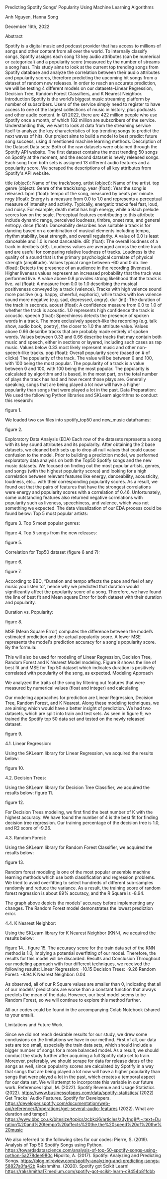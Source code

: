 Predicting Spotify Songs’ Popularity 
Using Machine Learning Algorithms

Anh Nguyen, Hanna Song

December 16th, 2022

Abstract

Spotify is a digital music and podcast provider that has access to millions of songs and other content from all over the world. To internally classify songs, Spotify assigns each song 13 key audio attributes (can be numerical or categorical) and a popularity score (measured by the number of streams a song has). This study aims to look at the current top trending songs from Spotify database and analyze the correlation between their audio attributes and popularity scores, therefore predicting the upcoming hit songs from a dataset of random new releases. In order to reach an accurate prediction, we will be testing 4 different models on our datasets–Linear Regression, Decision Tree, Random Forest Classifiers, and K Nearest Neighbor.
Introduction
Spotify is the world’s biggest music streaming platform by number of subscribers. Users of the service simply need to register to have access to one of the largest collections of music in history, plus podcasts and other audio content. In Q1 2022, there are 422 million people who use Spotify once a month, of which 182 million are subscribers of the service. Understanding this, we want to look at data from the streaming service itself to analyze the key characteristics of top trending songs to predict the next waves of hits. Our project aims to build a model to best predict future song success, using 4 mentioned machine learning methods.
Description of the Dataset
Data sets: Both of the raw datasets were obtained through the Spotify API website. The first dataset contains the most trending 50 songs on Spotify at the moment, and the second dataset is newly released songs. Each song from both sets is assigned 13 different audio features and a popularity score. We scraped the descriptions of all key attributes from Spotify's API website. 

title (object): Name of the track/song.
artist (object): Name of the artist.
top genre (object): Genre of the track/song.
year (float): Year the song is released.
bpm (float): tempo of the song, measured by beats per minute.
nrgy (float): Energy is a measure from 0.0 to 1.0 and represents a perceptual measure of intensity and activity. Typically, energetic tracks feel fast, loud, and noisy. For example, death metal has high energy, while a Bach prelude scores low on the scale. Perceptual features contributing to this attribute include dynamic range, perceived loudness, timbre, onset rate, and general entropy.
dnce (float): Danceability describes how suitable a track is for dancing based on a combination of musical elements including tempo, rhythm stability, beat strength, and overall regularity. A value of 0.0 is least danceable and 1.0 is most danceable.
dB: (float): The overall loudness of a track in decibels (dB). Loudness values are averaged across the entire track and are useful for comparing relative loudness of tracks. Loudness is the quality of a sound that is the primary psychological correlate of physical strength (amplitude). Values typical range between -60 and 0 db.
live (float): Detects the presence of an audience in the recording (liveness). Higher liveness values represent an increased probability that the track was performed live. A value above 0.8 provides strong likelihood that the track is live.
val (float): A measure from 0.0 to 1.0 describing the musical positiveness conveyed by a track (valence). Tracks with high valence sound more positive (e.g. happy, cheerful, euphoric), while tracks with low valence sound more negative (e.g. sad, depressed, angry).
dur (int): The duration of the track in seconds.
acoust (float): A confidence measure from 0.0 to 1.0 of whether the track is acoustic. 1.0 represents high confidence the track is acoustic.
speech (float): Speechiness detects the presence of spoken words in a track. The more exclusively speech-like the recording (e.g. talk show, audio book, poetry), the closer to 1.0 the attribute value. Values above 0.66 describe tracks that are probably made entirely of spoken words. Values between 0.33 and 0.66 describe tracks that may contain both music and speech, either in sections or layered, including such cases as rap music. Values below 0.33 most likely represent music and other non-speech-like tracks.
pop (float): Overall popularity score (based on # of clicks) The popularity of the track. The value will be between 0 and 100, with 100 being the most popular. The popularity of a track is a value between 0 and 100, with 100 being the most popular.
The popularity is calculated by algorithm and is based, in the most part, on the total number of plays the track has had and how recent those plays are. Generally speaking, songs that are being played a lot now will have a higher popularity than songs that were played a lot in the past.
Data Preparation: We used the following Python libraries and SKLearn algorithms to conduct this research:

figure 1.

We loaded two csv files into spotify_top50 and new_music dataframes: 


figure 2.

Exploratory Data Analysis (EDA)
Each row of the datasets represents a song with its key sound attributes and its popularity. After obtaining the 2 base datasets, we cleaned both sets up to drop all null values that could cause confusion to the model. Prior to building a prediction model, we performed exploratory data analysis on both the Top50 Spotify songs and the new music datasets. We focused on finding out the most popular artists, genres, and songs (with the highest popularity scores) and looking for a high correlation between relevant features like energy, danceability, acousticity, loudness, etc… with their corresponding popularity scores. As a result, we found out that the pairs of features that have the strongest correlations were energy and popularity scores with a correlation of 0.46. Unfortunately, some outstanding features also returned negative correlations with popularity such as liveness, speechiness, and valence, which was not something we expected. The data visualization of our EDA process could be found below:
Top 5 most popular artists:


figure 3.
Top 5 most popular genres:

figure 4.
Top 5 songs from the new releases:

figure 5.

Correlation for Top50 dataset (figure 6 and 7):

figure 6. 

figure 7.

According to BBC, “Duration and tempo affects the pace and feel of any music you listen to”, hence why we predicted that duration would significantly affect the popularity score of a song. Therefore, we have found the line of best fit and Mean square Error for both dataset with their duration and popularity.



Duration vs. Popularity:

figure 8.

MSE (Mean Square Error) computes the difference between the model’s estimated prediction and the actual popularity score. A lower MSE represents the model's prediction accuracy for a song's popularity score. By the formula: 

This will also be used for modeling of Linear Regression, Decision Tree, Random Forest and K Nearest Model modeling. Figure 8 shows the line of best fit and MSE for Top 50 dataset which indicates duration is positively correlated with popularity of the song, as expected.
Modeling Approach

We analyzed the traits of the song by filtering out features that were measured by numerical values (float and integer) and calculating

Our modeling approaches for prediction are Linear Regression, Decision Tree, Random Forest, and K Nearest. Along these modeling techniques, we are aiming which would have a better insight of prediction. We had two datasets, which are split into train and test sets. As seen in figure 9, we trained the Spotify top 50 data set and tested on the newly released dataset. 

figure 9.

4.1. Linear Regression:

Using the SKLearn library for Linear Regression, we acquired the results below:

figure 10.

4.2. Decision Trees:

Using the SKLearn library for Decision Tree Classifier, we acquired the results below:
figure 11.


figure 12.

For Decision Trees modeling, we first find the best number of K with the highest accuracy. We have found the number of 4 is the best fit for finding decision tree regression. Our training percentage of the decision tree is 1.0, and R2 score of -9.26.  


4.3. Random Forest:

Using the SKLearn library for Random Forest Classifier, we acquired the results below:

figure 13.

Random forest modeling is one of the most popular ensemble machine learning methods which use both classification and regression problems. We tried to avoid overfitting to select hundreds of different sub-samples randomly and reduce the variance. As a result, the training score of random forest regression is about 89% accuracy, and the R Square is -8.94. 

The graph above depicts the models’ accuracy before implementing any changes. The Random Forest model demonstrates the lowest prediction error.


4.4. K Nearest Neighbor:

Using the SKLearn library for K Nearest Neighbor (KNN), we acquired the results below:


figure 14.
.
figure 15.
The accuracy score for the train data set of the KNN method is 1.0, implying a potential overfitting of our model. Therefore, the results for this model will be discarded.
Results and Conclusion
Throughout our modeling approach with four different techniques, we received the following results:
Linear Regression: -10.15
Decision Trees: -9.26
Random Forest: -8.94
K Nearest Neighbor: 0.04

As observed, all of our R Square values are smaller than 0, indicating that all of our models’ predictions are worse than a constant function that always predicts the mean of the data. However, our best model seems to be Random Forest, so we will continue to explore this method further. 

All our codes could be found in the accompanying Colab Notebook (shared to your email).

Limitations and Future Work

Since we did not reach desirable results for our study, we drew some conclusions on the limitations we have in our method. First of all, our data sets are too small, especially the train data sets, which should include a bigger number of songs for a more balanced model. As a result, we should conduct the study further after acquiring a full Spotify data set to train. Moreover, preferably, we should scrape for data for release dates of the songs as well, since popularity scores are calculated by Spotify in a way that songs that are being played a lot now will have a higher popularity than songs that were played a lot in the past, which creates a temporal aspect for our data set. We will attempt to incorporate this variable in our future work.
References
Iqbal, M. (2022). Spotify Revenue and Usage Statistics (2022). <https://www.businessofapps.com/data/spotify-statistics/>
(2022) Get Tracks' Audio Features. Spotify for Developers. <https://developer.spotify.com/documentation/web-api/reference/#/operations/get-several-audio-features>
(2022). What are duration and tempo? <https://www.bbc.co.uk/bitesize/topics/zcbkcj6/articles/z3yfng8#:~:text=Duration%20and%20tempo%20affects%20the,the%20speed%20of%20the%20music>

We also referred to the following sites for our codes:
Pierre, S. (2019). Analysis of Top 50 Spotify Songs using Python. <https://towardsdatascience.com/analysis-of-top-50-spotify-songs-using-python-5a278dee980c>
Hipolito, A. (2017). Spotify: Analyzing and Predicting Songs. <https://blog.mlreview.com/spotify-analyzing-and-predicting-songs-58827a0fa42b>
Rakshmitha. (2020). Spotify got Scikit Learn! <https://rakshmitha17.medium.com/spotify-got-scikit-learn-c9454b81fcbb>



